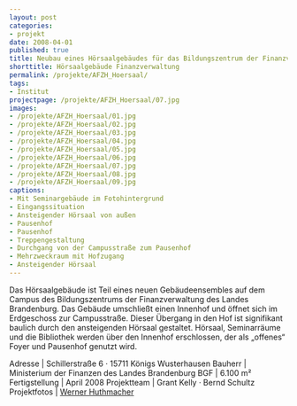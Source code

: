 ```yaml
---
layout: post
categories:
- projekt
date: 2008-04-01
published: true
title: Neubau eines Hörsaalgebäudes für das Bildungszentrum der Finanzverwaltung des Landes Brandenburg
shorttitle: Hörsaalgebäude Finanzverwaltung
permalink: /projekte/AFZH_Hoersaal/
tags: 
- Institut
projectpage: /projekte/AFZH_Hoersaal/07.jpg
images:
- /projekte/AFZH_Hoersaal/01.jpg
- /projekte/AFZH_Hoersaal/02.jpg
- /projekte/AFZH_Hoersaal/03.jpg
- /projekte/AFZH_Hoersaal/04.jpg
- /projekte/AFZH_Hoersaal/05.jpg
- /projekte/AFZH_Hoersaal/06.jpg
- /projekte/AFZH_Hoersaal/07.jpg
- /projekte/AFZH_Hoersaal/08.jpg
- /projekte/AFZH_Hoersaal/09.jpg
captions:
- Mit Seminargebäude im Fotohintergrund
- Eingangssituation
- Ansteigender Hörsaal von außen
- Pausenhof
- Pausenhof
- Treppengestaltung
- Durchgang von der Campusstraße zum Pausenhof
- Mehrzweckraum mit Hofzugang
- Ansteigender Hörsaal
---
```

Das Hörsaalgebäude ist Teil eines neuen Gebäudeensembles auf dem Campus des Bildungszentrums der Finanzverwaltung des Landes Brandenburg. Das Gebäude umschließt einen Innenhof und öffnet sich im Erdgeschoss zur Campusstraße. Dieser Übergang in den Hof ist signifikant baulich durch den ansteigenden Hörsaal gestaltet. Hörsaal, Seminarräume und die Bibliothek werden über den Innenhof erschlossen, der als „offenes“ Foyer und
Pausenhof genutzt wird.

Adresse				|	Schillerstraße 6 · 15711 Königs Wusterhausen 
Bauherr				|	Ministerium der Finanzen des Landes Brandenburg 
BGF					|	6.100 m² 
Fertigstellung		|	April 2008 
Projektteam			|	Grant Kelly · Bernd Schultz 
Projektfotos		|	[Werner Huthmacher](http://www.werner-huthmacher.de/)